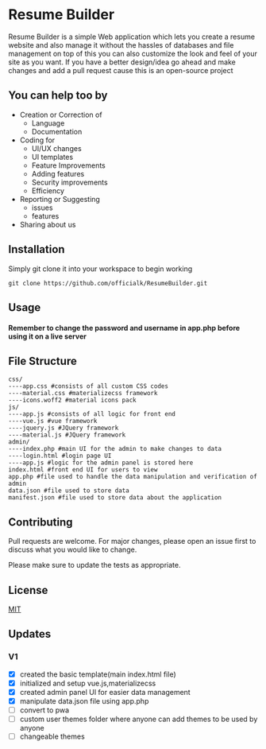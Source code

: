 # Resume Builder

Resume Builder is a simple Web application which lets you create a resume website and also manage it without the hassles of databases and file management
on top of this you can also customize the look and feel of your site as you want. If you have a better design/idea go ahead and make changes and add a pull request cause this is an open-source project
## You can help too by
- Creation or Correction of
  - Language
  - Documentation
- Coding for
  - UI/UX changes
  - UI templates
  - Feature Improvements
  - Adding features
  - Security improvements
  - Efficiency
- Reporting or Suggesting
  - issues
  - features
- Sharing about us

## Installation

Simply git clone it into your workspace to begin working
```git
git clone https://github.com/officialk/ResumeBuilder.git
```

## Usage

#### Remember to change the password and username in app.php before using it on a live server

## File Structure
```
css/
----app.css #consists of all custom CSS codes
----material.css #materializecss framework
----icons.woff2 #material icons pack
js/
----app.js #consists of all logic for front end
----vue.js #vue framework
----jquery.js #JQuery framework
----material.js #JQuery framework
admin/
----index.php #main UI for the admin to make changes to data
----login.html #login page UI
----app.js #logic for the admin panel is stored here
index.html #front end UI for users to view
app.php #file used to handle the data manipulation and verification of admin
data.json #file used to store data
manifest.json #file used to store data about the application
```
## Contributing
Pull requests are welcome. For major changes, please open an issue first to discuss what you would like to change.

Please make sure to update the tests as appropriate.

## License
[MIT](https://choosealicense.com/licenses/mit/)

## Updates
### V1
- [X] created the basic template(main index.html file)
- [X] initialized and setup vue.js,materializecss
- [X] created admin panel UI for easier data management
- [X] manipulate data.json file using app.php
- [ ] convert to pwa
- [ ] custom user themes folder where anyone can add themes to be used by anyone
- [ ] changeable themes
